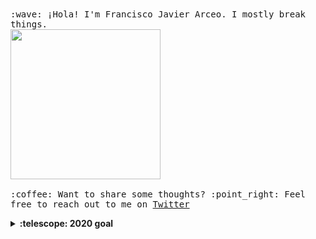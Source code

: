 <p>
  <br><br>
  <samp>
    :wave: ¡Hola! I'm Francisco Javier Arceo. I mostly break things.
    <br>
    <img src="https://i.imgur.com/kdKhgx6.gif" width="240px" align="center">
    <br><br>:coffee: Want to share some thoughts? :point_right: Feel free to reach out to me on <a href="https://twitter.com/franciscojarceo">Twitter</a>
  </samp>
</p>

<details>
  <summary><b>:telescope: 2020 goal</b></summary>
  <br>Build useful things. :)
</details>
